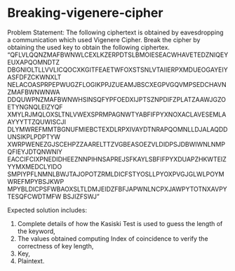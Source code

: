 # Breaking-vigenere-cipher

Problem Statement: The following ciphertext is obtained by eavesdropping a communication which used Vigenere 
Cipher. Break the cipher by obtaining the used key to obtain the following ciphertex.
“QFLVLQQNZMAFBWNWLCEXLKZERPDTSLBMOIESEACWHAVETEDZNIQEYEUXAPQOMNDTZ
DBGNIOLTLLVVLICQOCXKGITFEAETWFOXSTSNLVTAIIERPXMDUEOGAYEIYASFDFZCKWNXLT
NELACOASPRPEPWUGZFLOGIKPPJZUEAMJBSCXEGPVGQVMPSEDCHAVNZMAFBWNWNWA
DDQUWPNZMAFBWNWHSINSQFYPFOEDXIJPTSZNPDIFZPLATZAAWJGZOETYNGNQLEIZYQF
XMYLRJMQLOXSLTNLVWEXSPRMPAGNWTYABFIFPYXNOXACLAVESEMLAAYYYTTZQUWISCJI
DLYMWREFMMTBGNUFMIEBCTEXDLRPXIVAYDTNRAPQOMNLLDJALAQDDUNSIKPLPDPTYW
XWRPWENEZGJSCEHPZZAARELTTZVGBEASOEZVLDIDPSJDBWIWNLNMPQFIEYJDTQNWNIY
EACCIFCIXPNEDIDHEEZNNPIHNSAPREJSFKAYLSBFIFPYXDUAPZHKWTEIZYYMXMEDCLYIDO
SMPIYPFLNMNLBWJTAJOPOTZRMLDICFSTYOSLLPYOXPVGJGLWLPOYMWREFMPYBSJKWP
MPYBLDICPSFWBAOXSLTLDMJEIDZFBFJAPWNLNCPXJAWPYTOTNXAVPYTESQFCWDTMFW
BSJIZFSWJ”


Expected solution includes:
1. Complete details of how the Kasiski Test is used to guess the length of the keyword,
2. The values obtained computing Index of coincidence to verify the correctness of key length, 
3. Key,
4. Plaintext.
